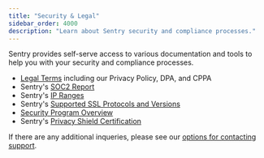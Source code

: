 ```yaml
---
title: "Security & Legal"
sidebar_order: 4000
description: "Learn about Sentry security and compliance processes."
---
```


Sentry provides self-serve access to various documentation and tools to help you with your security and compliance processes.

- [Legal Terms](terms/) including our Privacy Policy, DPA, and CPPA
- Sentry's [SOC2 Report](soc2/)
- Sentry's [IP Ranges](ip-ranges/)
- Sentry's [Supported SSL Protocols and Versions](ssl/)
- [Security Program Overview](https://sentry.io/security/)
- Sentry's [Privacy Shield Certification](https://www.privacyshield.gov/participant?id=a2zt0000000TNDzAAO)

If there are any additional inqueries, please see our [options for contacting support](https://sentry.io/contact/support/).

